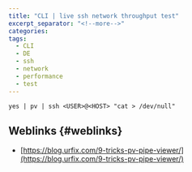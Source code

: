 ```yaml
---
title: "CLI | live ssh network throughput test"
excerpt_separator: "<!--more-->"
categories:
tags:
  - CLI
  - DE
  - ssh
  - network
  - performance
  - test
---
```



```
yes | pv | ssh <USER>@<HOST> "cat > /dev/null"
```

## Weblinks {#weblinks}

* [https://blog.urfix.com/9-tricks-pv-pipe-viewer/](https://blog.urfix.com/9-tricks-pv-pipe-viewer/)



